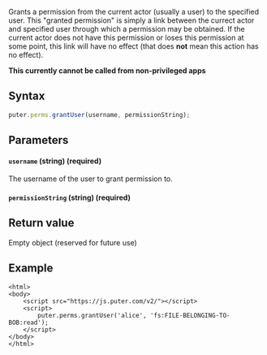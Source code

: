 Grants a permission from the current actor (usually a user) to the specified user.
This "granted permission" is simply a link between the currect actor and specified
user through which a permission may be obtained. If the current actor does not have
this permission or loses this permission at some point, this link will have no
effect (that does **not** mean this action has no effect).

**This currently cannot be called from non-privileged apps**

## Syntax

```js
puter.perms.grantUser(username, permissionString);
```

## Parameters

#### `username` (string) (required)

The username of the user to grant permission to.

#### `permissionString` (string) (required)

## Return value

Empty object (reserved for future use)

## Example

```html;auth-get-user
<html>
<body>
    <script src="https://js.puter.com/v2/"></script>
    <script>
        puter.perms.grantUser('alice', 'fs:FILE-BELONGING-TO-BOB:read');
    </script>
</body>
</html>
```
